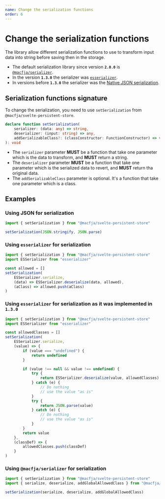 ```yaml
---
name: Change the serialization functions
order: 6
---
```


# Change the serialization functions

The library allow different serialization functions to use to transform input data into string before saving then in the storage.

-   The default serialization library since version **`2.0.0`** is [`@macfja/serializer`](https://www.npmjs.com/package/@macfja/serializer).
-   In the version **`1.3.0`** the serializer was [`esserializer`](https://www.npmjs.com/package/esserializer).
-   In versions before **`1.3.0`** the serializer was the [Native JSON serialization](https://developer.mozilla.org/en-US/docs/Web/JavaScript/Reference/Global_Objects/JSON).

## Serialization functions signature

To change the serialization, you need to use `setSerialization` from `@macfja/svelte-persistent-store`.

```typescript
declare function setSerialization(
    serializer: (data: any) => string,
    deserializer: (input: string) => any,
    addSerializableClass?: (classConstructor: FunctionConstructor) => void
): void
```

-   The `serializer` parameter **MUST** be a function that take one parameter which is the data to transform, and **MUST** return a string.
-   The `deserializer` parameter **MUST** be a function that take one parameter which is the serialized data to revert, and **MUST** return tha original data.
-   The `addSerializableClass` parameter is optional. It's a function that take one parameter which is a class.

## Examples

### Using JSON for serialization

```typescript
import { setSerialization } from "@macfja/svelte-persistent-store"

setSerialization(JSON.stringify, JSON.parse)
```

### Using `esserializer` for serialization

```typescript
import { setSerialization } from "@macfja/svelte-persistent-store"
import ESSerializer from "esserializer"

const allowed = []
setSerialization(
    ESSerializer.serialize,
    (data) => ESSerializer.deserialize(data, allowed),
    (aClass) => allowed.push(aClass)
)
```

### Using `esserializer` for serialization as it was implemented in `1.3.0`

```typescript
import { setSerialization } from "@macfja/svelte-persistent-store"
import ESSerializer from "esserializer"

const allowedClasses = []
setSerialization(
    ESSerializer.serialize,
    (value) => {
        if (value === "undefined") {
            return undefined
        }

        if (value !== null && value !== undefined) {
            try {
                return ESSerializer.deserialize(value, allowedClasses)
            } catch (e) {
                // Do nothing
                // use the value "as is"
            }
            try {
                return JSON.parse(value)
            } catch (e) {
                // Do nothing
                // use the value "as is"
            }
        }
        return value
    },
    (classDef) => {
        allowedClasses.push(classDef)
    }
)
```

### Using `@macfja/serializer` for serialization

```typescript
import { setSerialization } from "@macfja/svelte-persistent-store"
import { serialize, deserialize, addGlobalAllowedClass } from "@macfja/serializer"

setSerialization(serialize, deserialize, addGlobalAllowedClass)
```

